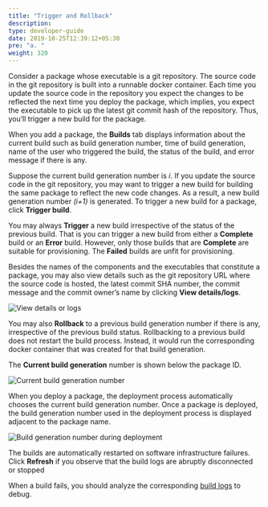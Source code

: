 ```yaml
---
title: "Trigger and Rollback"
description:
type: developer-guide
date: 2019-10-25T12:39:12+05:30
pre: "a. "
weight: 320
---
```

Consider a package whose executable is a git repository. The source
code in the git repository is built into a runnable docker
container. Each time you update the source code in the repository
you expect the changes to be reflected the next time you deploy
the package, which implies, you expect the executable to pick up the latest
git commit hash of the repository. Thus, you’ll trigger a new build for
the package.

When you add a package, the **Builds** tab displays information about the current build such as build generation number, time of build generation,
name of the user who triggered the build, the status of the build, and
error message if there is any.

Suppose the current build generation number is _i_. If you update the
source code in the git repository, you may want to trigger a new build
for building the same package to reflect the new code changes. As a result,
a new build generation number _(i+1)_ is generated. To trigger a new build
for a package, click **Trigger build**.

You may always **Trigger** a new build irrespective of the status of the previous
build. That is you can trigger a new build from either a **Complete** build or an
**Error** build. However, only those builds that are **Complete** are suitable for
provisioning. The **Failed** builds are unfit for provisioning.

Besides the names of the components and the executables that constitute a
package, you may also view details such as the git repository URL where the
source code is hosted, the latest commit SHA number, the commit message and
the commit owner’s name by clicking **View details/logs**.

![View details or logs](/images/core-concepts/builds/trigger-rollback-view-deails.png?classes=border,shadow&width=50pc)

You may also **Rollback** to a previous build generation number if there
is any, irrespective of the previous build status. Rollbacking to a
previous build does not restart the build process. Instead, it would
run the corresponding docker container that was created for that build generation.

The **Current build generation** number is shown below the package ID.

![Current build generation number](/images/core-concepts/builds/current-build-number.png?classes=border,shadow&width=50pc)

When you deploy a package, the deployment process automatically chooses the
current build generation number. Once a package is deployed, the build generation
number used in the deployment process is displayed adjacent to the package name.

![Build generation number during deployment](/images/core-concepts/builds/build-number-deploy.png?classes=border,shadow&width=50pc)

The builds are automatically restarted on software infrastructure failures.
Click **Refresh** if you observe that the build logs are abruptly disconnected or stopped

When a build fails, you should analyze the corresponding
[build logs](/developer-guide/tooling-automation/logging/build-logs/) to debug.